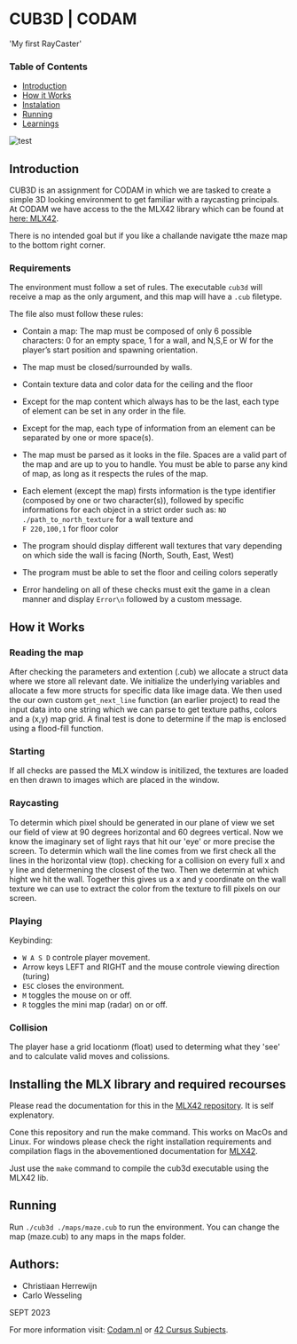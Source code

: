 # CUB3D | CODAM

'My first RayCaster'

### Table of Contents
* [Introduction](#introduction)
* [How it Works](#how-it-works)
* [Instalation](#installing-the-mlx-library-and-required-recourses)
* [Running](#Running)
* [Learnings](#learnings)

![test]()

## Introduction
CUB3D is an assignment for CODAM in which we are tasked to create a simple 3D looking environment to get familiar with a raycasting principals. At CODAM we have access to the the MLX42 library which can be found at [here: MLX42](https://github.com/codam-coding-college/MLX42/blob/master/docs/Basics.md). 

There is no intended goal but if you like a challande navigate tthe maze map to the bottom right corner.

### Requirements
The environment must follow a set of rules. The executable ``cub3d`` will receive a map as the only argument, and this map will have a ``.cub`` filetype.

The file also must follow these rules:
- Contain a map: The map must be composed of only 6 possible characters: 0 for an empty space, 1 for a wall, and N,S,E or W for the player’s start position and spawning orientation. 

- The map must be closed/surrounded by walls.

- Contain texture data and color data for the ceiling and the floor

- Except for the map content which always has to be the last, each type of element can be set in any order in the file.

- Except for the map, each type of information from an element can be separated by one or more space(s).

- The map must be parsed as it looks in the file. Spaces are a valid part of the map and are up to you to handle. You must be able to parse any kind of map, as long as it respects the rules of the map.

- Each element (except the map) firsts information is the type  identifier (composed by one or two character(s)), followed by specific informations for each object in a strict order such as: 
`NO ./path_to_north_texture` for a wall texture and  
 `F 220,100,1` for floor color

- The program should display different wall textures that vary depending on which side the wall is facing (North, South, East, West)

- The program must be able to set the floor and ceiling colors seperatly

- Error handeling on all of these checks must exit the game in a clean manner and display  `Error\n` followed by a custom message.

## How it Works

### Reading the map
After checking the parameters and extention (.cub) we allocate a struct data where we store all relevant date. We initialize the underlying variables and allocate a few more structs for specific data like image data. We then used the our own custom  `get_next_line` function (an earlier project) to read the input data into one string which we can parse to get texture paths, colors and a (x,y) map grid. A final test is done to determine if the map is enclosed using a flood-fill function.

### Starting
If all checks are passed the MLX window is initilized, the textures are loaded en then drawn to images which are placed in the window.

### Raycasting
To determin which pixel should be generated in our plane of view we set our field of view at 90 degrees horizontal and 60 degrees vertical.
Now we know the imaginary set of light rays that hit our 'eye' or more precise the screen. To determin which wall the line comes from we first check all the lines in the horizontal view (top). checking for a collision on every full x and y line and determening the closest of the two.
Then we determin at which hight we hit the wall. Together this gives us a x and y coordinate on the wall texture we can use to extract the color from the texture to fill pixels on our screen.



### Playing
Keybinding:
- `W A S D` controle player movement.
- Arrow keys LEFT and RIGHT and the mouse controle viewing direction (turing)
- `ESC` closes the environment.
- `M` toggles the mouse on or off.
- `R` toggles the mini map (radar) on or off.

### Collision 
The player hase a grid locationm (float) used to determing what they 'see' and to calculate valid moves and colissions.

## Installing the MLX library and required recourses
Please read the documentation for this in the [MLX42 repository](https://github.com/codam-coding-college/MLX42/blob/master/docs/Basics.md). It is self explenatory.

Cone this repository and run the make command. This works on MacOs and Linux. 
For windows please check the right installation requirements and compilation flags in the abovementioned documentation for [MLX42](https://github.com/codam-coding-college/MLX42/blob/master/docs/Basics.md).

Just use the `make` command to compile the cub3d executable using the MLX42 lib.

## Running
Run `./cub3d ./maps/maze.cub` to run the environment. You can change the map (maze.cub) to any maps in the maps folder.


## Authors:
- Christiaan Herrewijn
- Carlo Wesseling

SEPT 2023


For more information visit: [Codam.nl](https://codam.nl/) or [42 Cursus Subjects](https://github.com/Surfi89/42cursus/tree/main/Subject%20PDFs).
